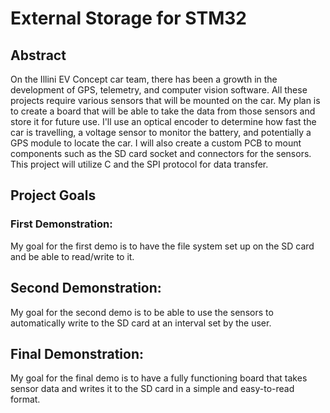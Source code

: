 # External Storage for STM32
## Abstract
On the Illini EV Concept car team, there has been a growth in the development of GPS, telemetry, and computer vision software. All these projects require various sensors that will be mounted on the car. My plan is to create a board that will be able to take the data from those sensors and store it for future use. I'll use an optical encoder to determine how fast the car is travelling, a voltage sensor to monitor the battery, and potentially a GPS module to locate the car. I will also create a custom PCB to mount components such as the SD card socket and connectors for the sensors. This project will utilize C and the SPI protocol for data transfer.

## Project Goals
### First Demonstration:
My goal for the first demo is to have the file system set up on the SD card and be able to read/write to it.

## Second Demonstration:
My goal for the second demo is to be able to use the sensors to automatically write to the SD card at an interval set by the user.

## Final Demonstration:
My goal for the final demo is to have a fully functioning board that takes sensor data and writes it to the SD card in a simple and easy-to-read format.
